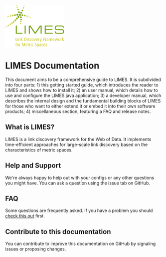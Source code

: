 ![LIMES Logo](images/limes_logo.png "fig:")

# LIMES Documentation

This document aims to be a comprehensive guide to LIMES.
It is subdivided into four parts: 1) this getting started guide, which introduces the reader to LIMES and shows how to
install it; 2) an user manual, which details how to use and configure the LIMES java application; 3) a developer manual,
which describes the internal design and the fundamental building blocks of LIMES for those who want to either extend it 
or embed it into their own software products; 4) miscellaneous section, featuring a FAQ and release notes.  

## What is LIMES?

LIMES is a link discovery framework for the Web of Data. It implements time-efficient approaches for large-scale link discovery based on the characteristics of metric spaces. 

## Help and Support

We're always happy to help out with your configs or any other questions you might have.
You can ask a question using the issue tab on GitHub.


## FAQ

Some questions are frequently asked. If you have a problem you should [check this out](misc/faq.md) first.

## Contribute to this documentation

You can contribute to improve this documentation on GitHub by signaling issues or proposing changes.
